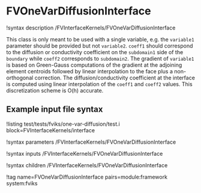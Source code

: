 # FVOneVarDiffusionInterface

!syntax description /FVInterfaceKernels/FVOneVarDiffusionInterface

This class is only meant to be used with a single variable, e.g. the `variable1`
parameter should be provided but not `variable2`. `coeff1` should correspond to
the diffusion or conductivity coefficient on the `subdomain1` side of the
`boundary` while `coeff2` corresponds to `subdomain2`. The gradient of
`variable1` is based on Green-Gauss computations of the gradient at the
adjoining element centroids followed by linear interpolation to the face plus a
non-orthogonal correction. The diffusion/conductivity coefficient at the
interface is computed using linear interpolation of the `coeff1` and `coeff2`
values. This discretization scheme is O(h) accurate.

## Example input file syntax

!listing test/tests/fviks/one-var-diffusion/test.i block=FVInterfaceKernels/interface

!syntax parameters /FVInterfaceKernels/FVOneVarDiffusionInterface

!syntax inputs /FVInterfaceKernels/FVOneVarDiffusionInterface

!syntax children /FVInterfaceKernels/FVOneVarDiffusionInterface

!tag name=FVOneVarDiffusionInterface pairs=module:framework system:fviks

